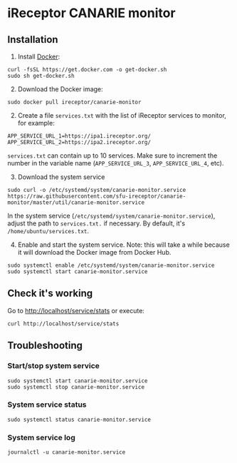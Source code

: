 # iReceptor CANARIE monitor

## Installation
1. Install [Docker](https://docs.docker.com/install/linux/docker-ce/ubuntu/):
```
curl -fsSL https://get.docker.com -o get-docker.sh
sudo sh get-docker.sh
```

2. Download the Docker image:
```
sudo docker pull ireceptor/canarie-monitor
```

2. Create a file `services.txt` with the list of iReceptor services to monitor, for example:
```
APP_SERVICE_URL_1=https://ipa1.ireceptor.org/
APP_SERVICE_URL_2=https://ipa2.ireceptor.org/
```
`services.txt` can contain up to 10 services. Make sure to increment the number in the variable name (`APP_SERVICE_URL_3`, `APP_SERVICE_URL_4`, etc).


3. Download the system service
```
sudo curl -o /etc/systemd/system/canarie-monitor.service https://raw.githubusercontent.com/sfu-ireceptor/canarie-monitor/master/util/canarie-monitor.service
```

In the system service (`/etc/systemd/system/canarie-monitor.service`), adjust the path to `services.txt.` if necessary. By default, it's `/home/ubuntu/services.txt`.

4. Enable and start the system service. Note: this will take a while because it will download the Docker image from Docker Hub.
```
sudo systemctl enable /etc/systemd/system/canarie-monitor.service
sudo systemctl start canarie-monitor.service
```

## Check it's working

Go to <http://localhost/service/stats> or execute:
```
curl http://localhost/service/stats
```

## Troubleshooting

### Start/stop system service
```
sudo systemctl start canarie-monitor.service
sudo systemctl stop canarie-monitor.service
```

### System service status
```
sudo systemctl status canarie-monitor.service
```

### System service log
```
journalctl -u canarie-monitor.service 
```
